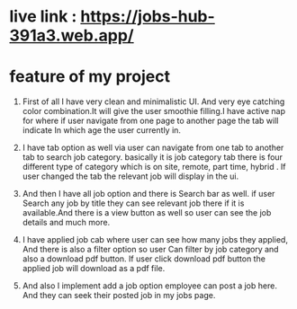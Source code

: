 # live link : https://jobs-hub-391a3.web.app/


# feature of my project

1. First of all I have very clean and minimalistic UI. And very eye catching color combination.It will give the user smoothie filling.I have active nap for where if user navigate from one page to another page the tab will indicate In which age the user currently in.

2.  I have tab option as well via user can navigate from one tab to another tab to search job category. basically it is job category tab there is four different type of category which is on site, remote,  part time, hybrid . If user changed the tab the relevant job will display in the ui.

3.  And then I have all job option and there is Search bar as well. if user Search any job by title they can see relevant job there if it is available.And there is a view button as well so user can see the job details and much more.

4.  I have applied job cab where user can see how many jobs they applied, And there is also a filter option so user Can filter by job category and also a download pdf button. If user click download pdf button the applied job will download as a pdf file.

5.  And also I implement add a job option employee can post a job here. And they can seek their posted job in my jobs page.